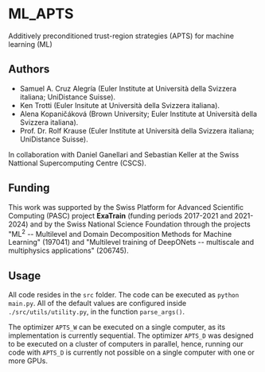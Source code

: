 # ML_APTS
Additively preconditioned trust-region strategies (APTS) for machine learning (ML)

## Authors
* Samuel A. Cruz Alegría (Euler Institute at Università della Svizzera italiana; UniDistance Suisse).
* Ken Trotti (Euler Insitute at Università della Svizzera italiana).
* Alena Kopaničáková (Brown University; Euler Institute at Università della Svizzera italiana).
* Prof. Dr. Rolf Krause (Euler Institute at Università della Svizzera italiana; UniDistance Suisse).

In collaboration with Daniel Ganellari and Sebastian Keller at the Swiss Nattional Supercomputing Centre (CSCS).

## Funding
This work was supported by the Swiss Platform for Advanced Scientific Computing (PASC) project **ExaTrain** (funding periods 2017-2021 and 2021-2024) and by the Swiss National Science Foundation through the projects "ML<sup>2</sup> -- Multilevel and Domain Decomposition Methods for Machine Learning" (197041) and "Multilevel training of DeepONets -- multiscale and multiphysics applications" (206745). 

## Usage
All code resides in the `src` folder. The code can be executed as `python main.py`. All of the default values are configured inside `./src/utils/utility.py`, in the function `parse_args()`.

The optimizer `APTS_W` can be executed on a single computer, as its implementation is currently sequential. The optimizer `APTS_D` was designed to be executed on a cluster of computers in parallel, hence, running our code with `APTS_D` is currently not possible on a single computer with one or more GPUs.
